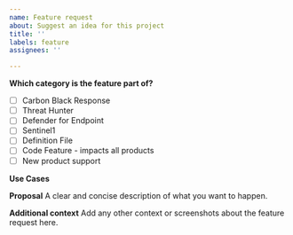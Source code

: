 ```yaml
---
name: Feature request
about: Suggest an idea for this project
title: ''
labels: feature
assignees: ''

---
```


**Which category is the feature part of?**
- [ ] Carbon Black Response
- [ ] Threat Hunter
- [ ] Defender for Endpoint
- [ ] Sentinel1
- [ ] Definition File
- [ ] Code Feature - impacts all products 
- [ ] New product support
 
**Use Cases**

**Proposal**
A clear and concise description of what you want to happen.

**Additional context**
Add any other context or screenshots about the feature request here.

